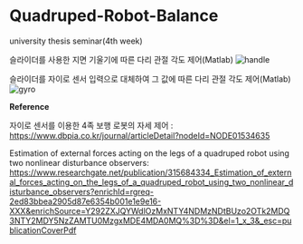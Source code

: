 # Quadruped-Robot-Balance
university thesis seminar(4th week)


슬라이더를 사용한 지면 기울기에 따른 다리 관절 각도 제어(Matlab)
![handle](media/수동.gif)

슬라이더를 자이로 센서 입력으로 대체하여 그 값에 따른 다리 관절 각도 제어(Matlab)
![gyro](media/자이로-적용.gif)

















**Reference**

자이로 센서를 이용한 4족 보행 로봇의 자세 제어 : https://www.dbpia.co.kr/journal/articleDetail?nodeId=NODE01534635

Estimation of external forces acting on the legs of a quadruped robot using two nonlinear disturbance observers: https://www.researchgate.net/publication/315684334_Estimation_of_external_forces_acting_on_the_legs_of_a_quadruped_robot_using_two_nonlinear_disturbance_observers?enrichId=rgreq-2ed83bbea2905d87e6354b001e1e9e16-XXX&enrichSource=Y292ZXJQYWdlOzMxNTY4NDMzNDtBUzo2OTk2MDQ3NTY2MDY5NzZAMTU0MzgxMDE4MDA0MQ%3D%3D&el=1_x_3&_esc=publicationCoverPdf

